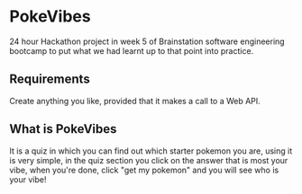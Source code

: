 # PokeVibes

24 hour Hackathon project in week 5 of Brainstation software engineering bootcamp to put what we had learnt up to that point into practice.

## Requirements

Create anything you like, provided that it makes a call to a Web API.

## What is PokeVibes

It is a quiz in which you can find out which starter pokemon you are, using it is very simple, in the quiz section you click on the answer that is most your vibe, when you're done, click "get my pokemon" and you will see who is your vibe!
